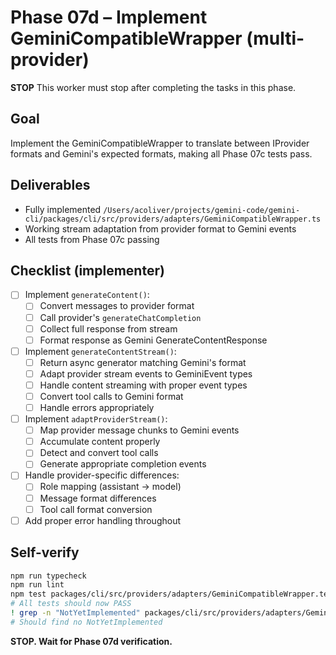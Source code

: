 # Phase 07d – Implement GeminiCompatibleWrapper (multi-provider)

**STOP**
This worker must stop after completing the tasks in this phase.

## Goal

Implement the GeminiCompatibleWrapper to translate between IProvider formats and Gemini's expected formats, making all Phase 07c tests pass.

## Deliverables

- Fully implemented `/Users/acoliver/projects/gemini-code/gemini-cli/packages/cli/src/providers/adapters/GeminiCompatibleWrapper.ts`
- Working stream adaptation from provider format to Gemini events
- All tests from Phase 07c passing

## Checklist (implementer)

- [ ] Implement `generateContent()`:
  - [ ] Convert messages to provider format
  - [ ] Call provider's `generateChatCompletion`
  - [ ] Collect full response from stream
  - [ ] Format response as Gemini GenerateContentResponse
- [ ] Implement `generateContentStream()`:
  - [ ] Return async generator matching Gemini's format
  - [ ] Adapt provider stream events to GeminiEvent types
  - [ ] Handle content streaming with proper event types
  - [ ] Convert tool calls to Gemini format
  - [ ] Handle errors appropriately
- [ ] Implement `adaptProviderStream()`:
  - [ ] Map provider message chunks to Gemini events
  - [ ] Accumulate content properly
  - [ ] Detect and convert tool calls
  - [ ] Generate appropriate completion events
- [ ] Handle provider-specific differences:
  - [ ] Role mapping (assistant → model)
  - [ ] Message format differences
  - [ ] Tool call format conversion
- [ ] Add proper error handling throughout

## Self-verify

```bash
npm run typecheck
npm run lint
npm test packages/cli/src/providers/adapters/GeminiCompatibleWrapper.test.ts
# All tests should now PASS
! grep -n "NotYetImplemented" packages/cli/src/providers/adapters/GeminiCompatibleWrapper.ts
# Should find no NotYetImplemented
```

**STOP. Wait for Phase 07d verification.**
